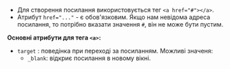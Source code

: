 - Для створення посилання використовується тег `<a href="#"></a>`. 
- Атрибут `href="..."` - є обов'язковим. Якщо нам невідома адреса посилання, то потрібно вказати значення `#`, він не може бути пустим.

**Основні атрибути для тега `<a>`:**

- `target` : поведінка при переході за посиланням. Можливі значеня:
	- `_blank`: відкриє посилання в новому вікні.